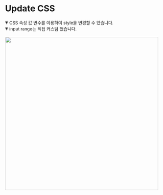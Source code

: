 # Update CSS <br>
💗 CSS 속성 값 변수를 이용하여 style을 변경할 수 있습니다. <br>
💗 input range는 직접 커스텀 했습니다.  <br>
 <br>
<img src="https://user-images.githubusercontent.com/89337508/176579645-9d319c47-5735-45e6-a3fe-d7e3ac13bcd4.gif" width="500" height="500"/>


